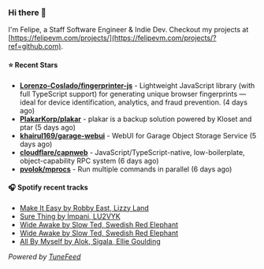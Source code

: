 ### Hi there 👋

I'm Felipe, a Staff Software Engineer & Indie Dev. Checkout my projects at [https://felipevm.com/projects/](https://felipevm.com/projects/?ref=github.com).

#### ⭐ Recent Stars
- **[Lorenzo-Coslado/fingerprinter-js](https://github.com/Lorenzo-Coslado/fingerprinter-js)** - Lightweight JavaScript library (with full TypeScript support) for generating unique browser fingerprints — ideal for device identification, analytics, and fraud prevention. (4 days ago)
- **[PlakarKorp/plakar](https://github.com/PlakarKorp/plakar)** - plakar is a backup solution powered by Kloset and ptar (5 days ago)
- **[khairul169/garage-webui](https://github.com/khairul169/garage-webui)** - WebUI for Garage Object Storage Service (5 days ago)
- **[cloudflare/capnweb](https://github.com/cloudflare/capnweb)** - JavaScript/TypeScript-native, low-boilerplate, object-capability RPC system (6 days ago)
- **[pvolok/mprocs](https://github.com/pvolok/mprocs)** - Run multiple commands in parallel (6 days ago)

#### 🎧 Spotify recent tracks
- [Make It Easy by Robby East, Lizzy Land](https://open.spotify.com/track/5309UdeptmNbeOV4iTw5nl)
- [Sure Thing by Impani, LU2VYK](https://open.spotify.com/track/41h0H10TYujH8h3rnPKRmN)
- [Wide Awake by Slow Ted, Swedish Red Elephant](https://open.spotify.com/track/3VMpFBqmPfuVp9LH7TvKOh)
- [Wide Awake by Slow Ted, Swedish Red Elephant](https://open.spotify.com/track/3VMpFBqmPfuVp9LH7TvKOh)
- [All By Myself by Alok, Sigala, Ellie Goulding](https://open.spotify.com/track/5Hp4xFihdOE2dmDzxWcBFb)

_Powered by [TuneFeed](https://tunefeed.app?ref=github.com)_
